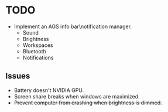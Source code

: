 # TODO

- Implement an AGS info bar\notification manager.
  - Sound
  - Brightness
  - Workspaces
  - Bluetooth
  - Notifications

## Issues

- Battery doesn't NVIDIA GPU.
- Screen share breaks when windows are maximized.
- ~~Prevent computer from crashing when brightness is dimmed.~~
